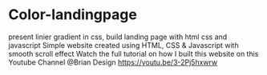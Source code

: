# Color-landingpage
present linier gradient in css, build landing page with html css and javascript
Simple website created using HTML, CSS & Javascript with smooth scroll effect
Watch the full tutorial on how I built this website on this Youtube Channel @Brian Design https://youtu.be/3-2Pj5hxwrw

